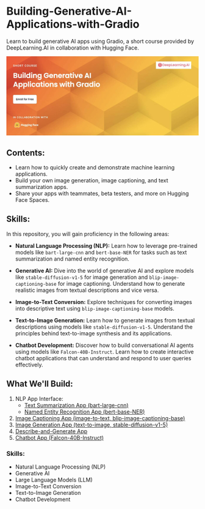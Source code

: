 # Building-Generative-AI-Applications-with-Gradio

Learn to build generative AI apps using Gradio, a short course provided by DeepLearning.AI in collaboration with Hugging Face.

![Cover Image](https://github.com/suphawadeeth/Building-Generative-AI-Applications-with-Gradio/blob/main/Images/genAIcover.jpg)

## Contents:

- Learn how to quickly create and demonstrate machine learning applications.
- Build your own image generation, image captioning, and text summarization apps.
- Share your apps with teammates, beta testers, and more on Hugging Face Spaces.

## Skills:

In this repository, you will gain proficiency in the following areas:

- **Natural Language Processing (NLP):** Learn how to leverage pre-trained models like `bart-large-cnn` and `bert-base-NER` for tasks such as text summarization and named entity recognition.
  
- **Generative AI:** Dive into the world of generative AI and explore models like `stable-diffusion-v1-5` for image generation and `blip-image-captioning-base` for image captioning. Understand how to generate realistic images from textual descriptions and vice versa.

- **Image-to-Text Conversion:** Explore techniques for converting images into descriptive text using `blip-image-captioning-base` models.

- **Text-to-Image Generation:** Learn how to generate images from textual descriptions using models like `stable-diffusion-v1-5`. Understand the principles behind text-to-image synthesis and its applications.

- **Chatbot Development:** Discover how to build conversational AI agents using models like `Falcon-40B-Instruct`. Learn how to create interactive chatbot applications that can understand and respond to user queries effectively.


## What We'll Build:

1. NLP App Interface:
    - [Text Summarization App (bart-large-cnn)](https://github.com/suphawadeeth/Building-Generative-AI-Applications-with-Gradio/blob/main/01_NLP_summarize_text_app.ipynb)
    - [Named Entity Recognition App (bert-base-NER)](https://github.com/suphawadeeth/Building-Generative-AI-Applications-with-Gradio/blob/main/01_2_NLP_named_entity_recognition_app.ipynb)
2. [Image Captioning App (image-to-text, blip-image-captioning-base)](https://github.com/suphawadeeth/Building-Generative-AI-Applications-with-Gradio/blob/main/02_NLP_image_captioning_app.ipynb)
3. [Image Generation App (text-to-image, stable-diffusion-v1-5)](https://github.com/suphawadeeth/Building-Generative-AI-Applications-with-Gradio/blob/main/03_image_generation_app.ipynb)
4. [Describe-and-Generate App](https://github.com/suphawadeeth/Building-Generative-AI-Applications-with-Gradio/blob/main/04_describe_and_generate_app.ipynb)
5. [Chatbot App (Falcon-40B-Instruct)](https://github.com/suphawadeeth/Building-Generative-AI-Applications-with-Gradio/blob/main/05_LLM_chatbot_app.ipynb)


### Skills:
- Natural Language Processing (NLP)
- Generative AI
- Large Language Models (LLM)
- Image-to-Text Conversion
- Text-to-Image Generation
- Chatbot Development
